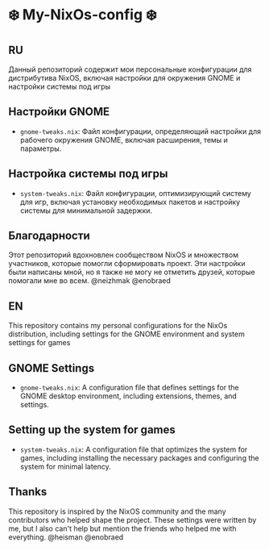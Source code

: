 # ❄️ My-NixOs-config ❄️
## RU
Данный репозиторий содержит мои персональные конфигурации для дистрибутива NixOS, включая настройки для окружения GNOME и настройки системы под игры 

## Настройки GNOME
- `gnome-tweaks.nix`: Файл конфигурации, определяющий настройки для рабочего окружения GNOME, включая расширения, темы и параметры.

## Настройка системы под игры 
- `system-tweaks.nix`: Файл конфигурации, оптимизирующий систему для игр, включая установку необходимых пакетов и настройку системы для минимальной задержки.

## Благодарности
Этот репозиторий вдохновлен сообществом NixOS и множеством участников, которые помогли сформировать проект.
Эти настройки были написаны мной, но я также не могу не отметить друзей, которые помогали мне во всем.
@neizhmak
@enobraed

## EN
This repository contains my personal configurations for the NixOs distribution, including settings for the GNOME environment and system settings for games 

## GNOME Settings
- `gnome-tweaks.nix`: A configuration file that defines settings for the GNOME desktop environment, including extensions, themes, and settings.

## Setting up the system for games 
- `system-tweaks.nix`: A configuration file that optimizes the system for games, including installing the necessary packages and configuring the system for minimal latency.

## Thanks
This repository is inspired by the NixOS community and the many contributors who helped shape the project.
These settings were written by me, but I also can't help but mention the friends who helped me with everything.
@heisman
@enobraed

